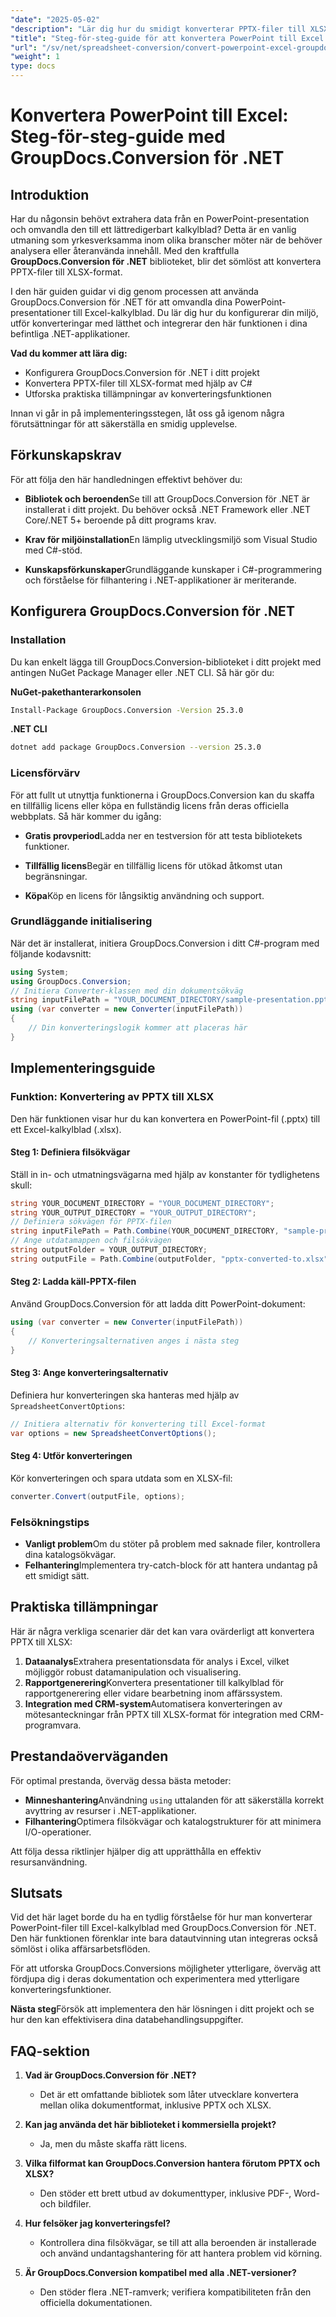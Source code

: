 ```yaml
---
"date": "2025-05-02"
"description": "Lär dig hur du smidigt konverterar PPTX-filer till XLSX-format med GroupDocs.Conversion för .NET. Följ den här steg-för-steg-guiden för att förbättra dina databehandlingsuppgifter."
"title": "Steg-för-steg-guide för att konvertera PowerPoint till Excel med GroupDocs.Conversion för .NET"
"url": "/sv/net/spreadsheet-conversion/convert-powerpoint-excel-groupdocs-conversion-net/"
"weight": 1
type: docs
---
```

# Konvertera PowerPoint till Excel: Steg-för-steg-guide med GroupDocs.Conversion för .NET

## Introduktion
Har du någonsin behövt extrahera data från en PowerPoint-presentation och omvandla den till ett lättredigerbart kalkylblad? Detta är en vanlig utmaning som yrkesverksamma inom olika branscher möter när de behöver analysera eller återanvända innehåll. Med den kraftfulla **GroupDocs.Conversion för .NET** biblioteket, blir det sömlöst att konvertera PPTX-filer till XLSX-format.

I den här guiden guidar vi dig genom processen att använda GroupDocs.Conversion för .NET för att omvandla dina PowerPoint-presentationer till Excel-kalkylblad. Du lär dig hur du konfigurerar din miljö, utför konverteringar med lätthet och integrerar den här funktionen i dina befintliga .NET-applikationer.

**Vad du kommer att lära dig:**
- Konfigurera GroupDocs.Conversion för .NET i ditt projekt
- Konvertera PPTX-filer till XLSX-format med hjälp av C#
- Utforska praktiska tillämpningar av konverteringsfunktionen

Innan vi går in på implementeringsstegen, låt oss gå igenom några förutsättningar för att säkerställa en smidig upplevelse.

## Förkunskapskrav
För att följa den här handledningen effektivt behöver du:

- **Bibliotek och beroenden**Se till att GroupDocs.Conversion för .NET är installerat i ditt projekt. Du behöver också .NET Framework eller .NET Core/.NET 5+ beroende på ditt programs krav.
  
- **Krav för miljöinstallation**En lämplig utvecklingsmiljö som Visual Studio med C#-stöd.

- **Kunskapsförkunskaper**Grundläggande kunskaper i C#-programmering och förståelse för filhantering i .NET-applikationer är meriterande.

## Konfigurera GroupDocs.Conversion för .NET
### Installation
Du kan enkelt lägga till GroupDocs.Conversion-biblioteket i ditt projekt med antingen NuGet Package Manager eller .NET CLI. Så här gör du:

**NuGet-pakethanterarkonsolen**
```bash
Install-Package GroupDocs.Conversion -Version 25.3.0
```

**.NET CLI**
```bash
dotnet add package GroupDocs.Conversion --version 25.3.0
```

### Licensförvärv
För att fullt ut utnyttja funktionerna i GroupDocs.Conversion kan du skaffa en tillfällig licens eller köpa en fullständig licens från deras officiella webbplats. Så här kommer du igång:

- **Gratis provperiod**Ladda ner en testversion för att testa bibliotekets funktioner.
  
- **Tillfällig licens**Begär en tillfällig licens för utökad åtkomst utan begränsningar.

- **Köpa**Köp en licens för långsiktig användning och support.

### Grundläggande initialisering
När det är installerat, initiera GroupDocs.Conversion i ditt C#-program med följande kodavsnitt:

```csharp
using System;
using GroupDocs.Conversion;
// Initiera Converter-klassen med din dokumentsökväg
string inputFilePath = "YOUR_DOCUMENT_DIRECTORY/sample-presentation.pptx";
using (var converter = new Converter(inputFilePath))
{
    // Din konverteringslogik kommer att placeras här
}
```

## Implementeringsguide
### Funktion: Konvertering av PPTX till XLSX
Den här funktionen visar hur du kan konvertera en PowerPoint-fil (.pptx) till ett Excel-kalkylblad (.xlsx).

#### Steg 1: Definiera filsökvägar
Ställ in in- och utmatningsvägarna med hjälp av konstanter för tydlighetens skull:

```csharp
string YOUR_DOCUMENT_DIRECTORY = "YOUR_DOCUMENT_DIRECTORY";
string YOUR_OUTPUT_DIRECTORY = "YOUR_OUTPUT_DIRECTORY";
// Definiera sökvägen för PPTX-filen
string inputFilePath = Path.Combine(YOUR_DOCUMENT_DIRECTORY, "sample-presentation.pptx");
// Ange utdatamappen och filsökvägen
string outputFolder = YOUR_OUTPUT_DIRECTORY;
string outputFile = Path.Combine(outputFolder, "pptx-converted-to.xlsx");
```

#### Steg 2: Ladda käll-PPTX-filen
Använd GroupDocs.Conversion för att ladda ditt PowerPoint-dokument:

```csharp
using (var converter = new Converter(inputFilePath))
{
    // Konverteringsalternativen anges i nästa steg
}
```

#### Steg 3: Ange konverteringsalternativ
Definiera hur konverteringen ska hanteras med hjälp av `SpreadsheetConvertOptions`:

```csharp
// Initiera alternativ för konvertering till Excel-format
var options = new SpreadsheetConvertOptions();
```

#### Steg 4: Utför konverteringen
Kör konverteringen och spara utdata som en XLSX-fil:

```csharp
converter.Convert(outputFile, options);
```

### Felsökningstips
- **Vanligt problem**Om du stöter på problem med saknade filer, kontrollera dina katalogsökvägar.
- **Felhantering**Implementera try-catch-block för att hantera undantag på ett smidigt sätt.

## Praktiska tillämpningar
Här är några verkliga scenarier där det kan vara ovärderligt att konvertera PPTX till XLSX:

1. **Dataanalys**Extrahera presentationsdata för analys i Excel, vilket möjliggör robust datamanipulation och visualisering.
2. **Rapportgenerering**Konvertera presentationer till kalkylblad för rapportgenerering eller vidare bearbetning inom affärssystem.
3. **Integration med CRM-system**Automatisera konverteringen av mötesanteckningar från PPTX till XLSX-format för integration med CRM-programvara.

## Prestandaöverväganden
För optimal prestanda, överväg dessa bästa metoder:

- **Minneshantering**Användning `using` uttalanden för att säkerställa korrekt avyttring av resurser i .NET-applikationer.
- **Filhantering**Optimera filsökvägar och katalogstrukturer för att minimera I/O-operationer.
  
Att följa dessa riktlinjer hjälper dig att upprätthålla en effektiv resursanvändning.

## Slutsats
Vid det här laget borde du ha en tydlig förståelse för hur man konverterar PowerPoint-filer till Excel-kalkylblad med GroupDocs.Conversion för .NET. Den här funktionen förenklar inte bara datautvinning utan integreras också sömlöst i olika affärsarbetsflöden.

För att utforska GroupDocs.Conversions möjligheter ytterligare, överväg att fördjupa dig i deras dokumentation och experimentera med ytterligare konverteringsfunktioner.

**Nästa steg**Försök att implementera den här lösningen i ditt projekt och se hur den kan effektivisera dina databehandlingsuppgifter.

## FAQ-sektion
1. **Vad är GroupDocs.Conversion för .NET?**
   - Det är ett omfattande bibliotek som låter utvecklare konvertera mellan olika dokumentformat, inklusive PPTX och XLSX.
  
2. **Kan jag använda det här biblioteket i kommersiella projekt?**
   - Ja, men du måste skaffa rätt licens.

3. **Vilka filformat kan GroupDocs.Conversion hantera förutom PPTX och XLSX?**
   - Den stöder ett brett utbud av dokumenttyper, inklusive PDF-, Word- och bildfiler.
  
4. **Hur felsöker jag konverteringsfel?**
   - Kontrollera dina filsökvägar, se till att alla beroenden är installerade och använd undantagshantering för att hantera problem vid körning.

5. **Är GroupDocs.Conversion kompatibel med alla .NET-versioner?**
   - Den stöder flera .NET-ramverk; verifiera kompatibiliteten från den officiella dokumentationen.